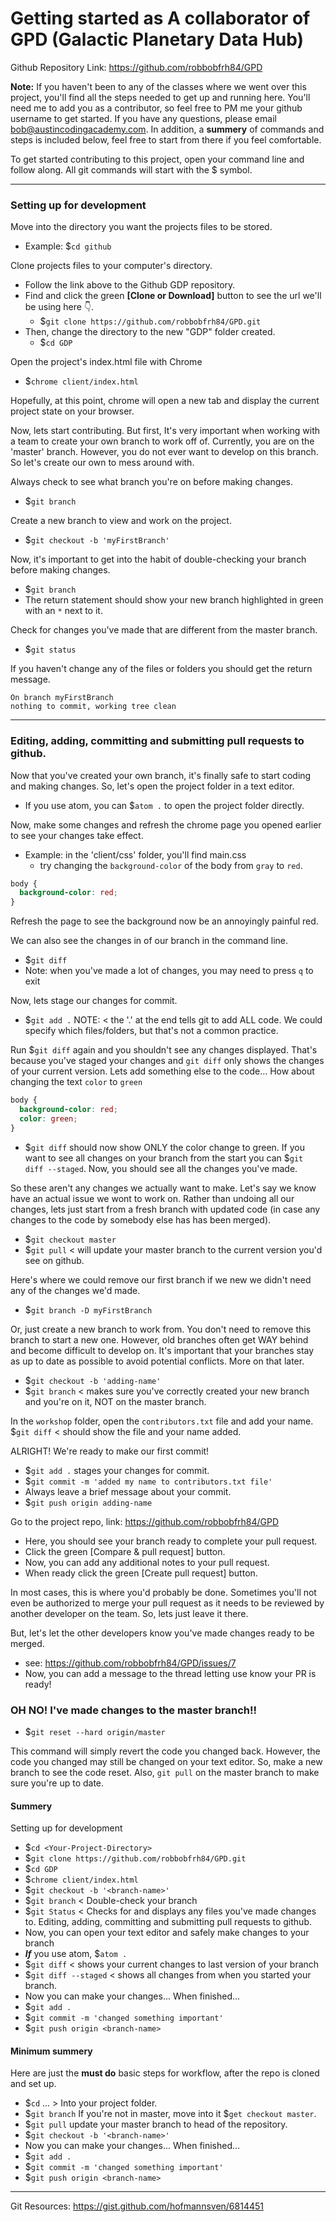 # Getting started as A collaborator of GPD (Galactic Planetary Data Hub)
Github Repository Link: https://github.com/robbobfrh84/GPD

**Note:** If you haven't been to any of the classes where we went over this project, you'll find all the steps needed to get up and running here. You'll need me to add you as a contributor, so feel free to PM me your github username to get started. If you have any questions, please email bob@austincodingacademy.com. In addition, a **summery** of commands and steps is included below, feel free to start from there if you feel comfortable.

To get started contributing to this project, open your command line and follow along. All git commands will start with the $ symbol.

----
### Setting up for development

Move into the directory you want the projects files to be stored.
* Example: $`cd github`

Clone projects files to your computer's directory.
* Follow the link above to the Github GDP repository.
* Find and click the green **[Clone or Download]** button to see the url we'll be using here 👇.
  * $`git clone https://github.com/robbobfrh84/GPD.git`
* Then, change the directory to the new "GDP" folder created.
  * $`cd GDP`

Open the project's index.html file with Chrome
* $`chrome client/index.html`

Hopefully, at this point, chrome will open a new tab and display the current project state on your browser.

Now, lets start contributing. But first, It's very important when working with a team to create your own branch to work off of. Currently, you are on the 'master' branch. However, you do not ever want to develop on this branch. So let's create our own to mess around with.  

Always check to see what branch you're on before making changes.
* $`git branch`

Create a new branch to view and work on the project.
* $`git checkout -b 'myFirstBranch'`

Now, it's important to get into the habit of double-checking your branch before making changes.
* $`git branch`
* The return statement should show your new branch highlighted in green with an `*` next to it.

Check for changes you've made that are different from the master branch.
* $`git status`

If you haven't change any of the files or folders you should get the return message.

```
On branch myFirstBranch
nothing to commit, working tree clean
```

----
### Editing, adding, committing and submitting pull requests to github.

Now that you've created your own branch, it's finally safe to start coding and making changes. So, let's open the project folder in a text editor.
* If you use atom, you can $`atom .` to open the project folder directly.

Now, make some changes and refresh the chrome page you opened earlier to see your changes take effect.
* Example: in the 'client/css' folder, you'll find main.css
  * try changing the `background-color` of the body from `gray` to `red`.

```css
body {
  background-color: red;
}
```

Refresh the page to see the background now be an annoyingly painful red.

We can also see the changes in of our branch in the command line.
* $`git diff`
* Note: when you've made a lot of changes, you may need to press `q` to exit

Now, lets stage our changes for commit.
* $`git add .` NOTE: < the '.' at the end tells git to add ALL code. We could specify which files/folders, but that's not a common practice.

Run $`git diff` again and you shouldn't see any changes displayed. That's because you've staged your changes and `git diff` only shows the changes of your current version. Lets add something else to the code... How about changing the text `color` to `green`

```css
body {
  background-color: red;
  color: green;
}
```

* $`git diff` should now show ONLY the color change to green. If you want to see all changes on your branch from the start you can $`git diff --staged`. Now, you should see all the changes you've made.

So these aren't any changes we actually want to make. Let's say we know have an actual issue we wont to work on. Rather than undoing all our changes, lets just start from a fresh branch with updated code (in case any changes to the code by somebody else has has been merged).
* $`git checkout master`
* $`git pull` < will update your master branch to the current version you'd see on github.

Here's where we could remove our first branch if we new we didn't need any of the changes we'd made.
* $`git branch -D myFirstBranch`

Or, just create a new branch to work from. You don't need to remove this branch to start a new one. However, old branches often get WAY behind and become difficult to develop on. It's important that your branches stay as up to date as possible to avoid potential conflicts. More on that later.
* $`git checkout -b 'adding-name'`
* $`git branch` < makes sure you've correctly created your new branch and you're on it, NOT on the master branch.

In the `workshop` folder, open the `contributors.txt` file and add your name.
$`git diff` < should show the file and your name added.

ALRIGHT! We're ready to make our first commit!
* $`git add .` stages your changes for commit.
* $`git commit -m 'added my name to contributors.txt file'`
* Always leave a brief message about your commit.
* $`git push origin adding-name`

Go to the project repo, link: https://github.com/robbobfrh84/GPD
* Here, you should see your branch ready to complete your pull request.
* Click the green [Compare & pull request] button.
* Now, you can add any additional notes to your pull request.
* When ready click the green [Create pull request] button.

In most cases, this is where you'd probably be done. Sometimes you'll not even be authorized to merge your pull request as it needs to be reviewed by another developer on the team. So, lets just leave it there.

But, let's let the other developers know you've made changes ready to be merged.
* see: https://github.com/robbobfrh84/GPD/issues/7
* Now, you can add a message to the thread letting use know your PR is ready!

### OH NO! I've made changes to the master branch!!
* $`git reset --hard origin/master`

This command will simply revert the code you changed back. However, the code you changed may still be changed on your text editor. So, make a new branch to see the code reset. Also, `git pull` on the master branch to make sure you're up to date.

#### Summery
Setting up for development
* $`cd <Your-Project-Directory>`
* $`git clone https://github.com/robbobfrh84/GPD.git`
* $`cd GDP`
* $`chrome client/index.html`
* $`git checkout -b '<branch-name>'`
* $`git branch` < Double-check your branch
* $`git Status` < Checks for and displays any files you've made changes to.
Editing, adding, committing and submitting pull requests to github.
* Now, you can open your text editor and safely make changes to your branch
* ***If*** you use atom, $`atom .`
* $`git diff` < shows your current changes to last version of your branch
* $`git diff --staged` < shows all changes from when you started your branch.
* Now you can make your changes... When finished...
* $`git add .`
* $`git commit -m 'changed something important'`
* $`git push origin <branch-name>`

#### Minimum summery
Here are just the **must do** basic steps for workflow, after the repo is cloned and set up.

* $`cd` ... > Into your project folder.
* $`git branch` If you're not in master, move into it $`get checkout master`.
* $`git pull` update your master branch to head of the repository.
* $`git checkout -b '<branch-name>'`
* Now you can make your changes... When finished...
* $`git add .`
* $`git commit -m 'changed something important'`
* $`git push origin <branch-name>`

----
Git Resources: https://gist.github.com/hofmannsven/6814451
